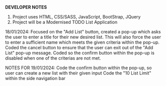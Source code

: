 **DEVELOPER NOTES**

1. Project uses HTML, CSS/SASS, JavaScript, BootStrap, JQuery
2. Project will be a Modernised TODO List Application

18/01/2024:
Focused on the "Add List" button, created a pop-up which asks the user to enter a title for their new desired list. This will also force the user to enter a sufficient name which meets the given criteria within the pop-up.
Coded the cancel button to ensure that the user can exit out of the "Add List" pop-up message.
Coded so the confirm button within the pop-up is disabled when one of the criterias are not met.

NOTES FOR 19/01/2024:
Code the confirm button within the pop-up, so user can create a new list with their given input
Code the "10 List Limit" within the side navigation bar
